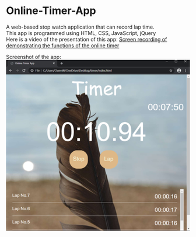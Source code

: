 # Online-Timer-App
A web-based stop watch application that can record lap time.\
This app is programmed using HTML, CSS, JavaScript, jQuery\
Here is a video of the presentation of this app:
[Screen recording of demonstrating the functions of the online timer](https://youtu.be/ZlDNhFMmIhA)

Screenshot of the app:\
![](images/timerScreenshot.png)

